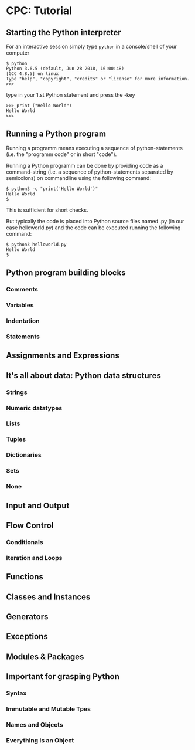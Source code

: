 # CPC: Tutorial

## Starting the Python interpreter

For an interactive session simply type `python` in a console/shell of your computer

    $ python
    Python 3.6.5 (default, Jun 28 2018, 16:00:48) 
    [GCC 4.8.5] on linux
    Type "help", "copyright", "credits" or "license" for more information.
    >>> 



type in your 1.st Python statement and press the <enter>-key

    >>> print ("Hello World")
    Hello World
    >>>



## Running a Python program

Running a programm means executing a sequence of python-statements (i.e. the "programm code" or in short "code").

Running a Python programm can be done by providing code as a command-string (i.e. a sequence of python-statements separated by semicolons) on commandline using the following command:

    $ python3 -c "print('Hello World')"
    Hello World
    $

This is sufficient for short checks.

But typically the code is placed into Python source files named <module-name>.py (in our case helloworld.py)
  and the code can be executed running the following command:

    $ python3 helloworld.py
    Hello World
    $
 
## Python program building blocks

### Comments

### Variables

### Indentation

### Statements

## Assignments and Expressions


## It's all about data: Python data structures

### Strings

### Numeric datatypes

### Lists

### Tuples

### Dictionaries

### Sets

### None

## Input and Output

## Flow Control

### Conditionals

### Iteration and Loops


## Functions


## Classes and Instances


## Generators


## Exceptions


## Modules & Packages


## Important for grasping Python

### Syntax

### Immutable and Mutable Tpes

### Names and Objects

### Everything is an Object

